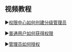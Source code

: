 ## 视频教程

▶️[权限中心如何创建分级管理员](https://www.bilibili.com/video/BV1iS4y1D7Bq/)<br/> 

▶️[普通用户如何获得权限](https://www.bilibili.com/video/BV1Wq4y1m7UD/)<br/>  

▶️[管理员如何授权](https://www.bilibili.com/video/BV1tQ4y1e7b8/)